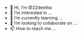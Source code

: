 - 👋 Hi, I’m @22demha
- 👀 I’m interested in ...
- 🌱 I’m currently learning ...
- 💞️ I’m looking to collaborate on ...
- 📫 How to reach me ...

<!---
22demha/22demha is a ✨ special ✨ repository because its `README.md` (this file) appears on your GitHub profile.
You can click the Preview link to take a look at your changes.
--->
